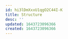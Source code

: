 ```yaml
---
id: hi3lDmXxxU1qgO2C44I-K
title: Structure
desc: ''
updated: 1643723096366
created: 1643723096366
---
```


